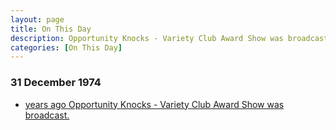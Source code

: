 ```yaml
---
layout: page
title: On This Day
description: Opportunity Knocks - Variety Club Award Show was broadcast.
categories: [On This Day]
---
```


### 31 December 1974
* [<span id="age1"></span> years ago Opportunity Knocks - Variety Club Award Show was broadcast.](/thames%20television/opportunity%20knocks/1974/12/30/opportunity-knocks.html)

<!-- Script for calculating number of years ago -->
<script>
var dob = '19741231';
var year = Number(dob.substr(0, 4));
var month = Number(dob.substr(4, 2)) - 1;
var day = Number(dob.substr(6, 2));
var today = new Date();
var age1 = today.getFullYear() - year;
if (today.getMonth() < month || (today.getMonth() == month && today.getDate() < day)) {
age1--;
}
document.getElementById("age1").innerHTML=age1;
</script>
